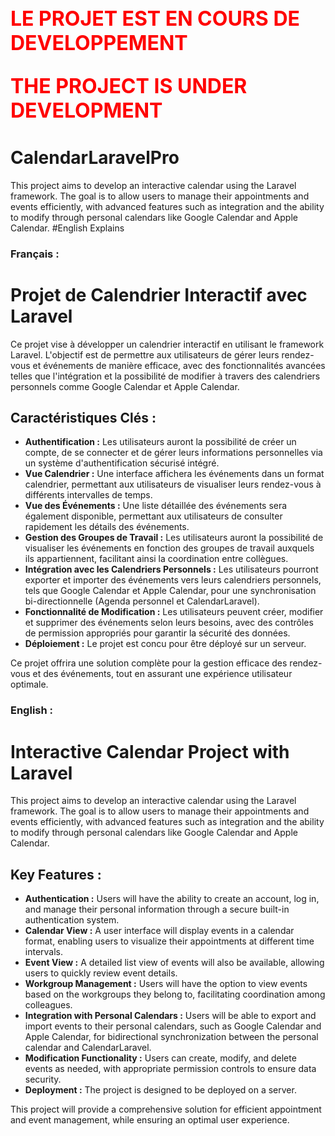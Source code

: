 ## <span style="color:red; font-size:32px; font-weight:bold">LE PROJET EST EN COURS DE DEVELOPPEMENT</span>

## <span style="color:red; font-size:32px; font-weight:bold">THE PROJECT IS UNDER DEVELOPMENT</span>



# CalendarLaravelPro
This project aims to develop an interactive calendar using the Laravel framework. The goal is to allow users to manage their appointments and events efficiently, with advanced features such as integration and the ability to modify through personal calendars like Google Calendar and Apple Calendar.
#English Explains


### Français :

# Projet de Calendrier Interactif avec Laravel

Ce projet vise à développer un calendrier interactif en utilisant le framework Laravel. L'objectif est de permettre aux utilisateurs de gérer leurs rendez-vous et événements de manière efficace, avec des fonctionnalités avancées telles que l'intégration et la possibilité de modifier à travers des calendriers personnels comme Google Calendar et Apple Calendar.

## Caractéristiques Clés :

- **Authentification :** Les utilisateurs auront la possibilité de créer un compte, de se connecter et de gérer leurs informations personnelles via un système d'authentification sécurisé intégré.
- **Vue Calendrier :** Une interface affichera les événements dans un format calendrier, permettant aux utilisateurs de visualiser leurs rendez-vous à différents intervalles de temps.
- **Vue des Événements :** Une liste détaillée des événements sera également disponible, permettant aux utilisateurs de consulter rapidement les détails des événements.
- **Gestion des Groupes de Travail :** Les utilisateurs auront la possibilité de visualiser les événements en fonction des groupes de travail auxquels ils appartiennent, facilitant ainsi la coordination entre collègues.
- **Intégration avec les Calendriers Personnels :** Les utilisateurs pourront exporter et importer des événements vers leurs calendriers personnels, tels que Google Calendar et Apple Calendar, pour une synchronisation bi-directionnelle (Agenda personnel et CalendarLaravel).
- **Fonctionnalité de Modification :** Les utilisateurs peuvent créer, modifier et supprimer des événements selon leurs besoins, avec des contrôles de permission appropriés pour garantir la sécurité des données.
- **Déploiement :** Le projet est concu pour être déployé sur un serveur. 

Ce projet offrira une solution complète pour la gestion efficace des rendez-vous et des événements, tout en assurant une expérience utilisateur optimale.

### English :

# Interactive Calendar Project with Laravel

This project aims to develop an interactive calendar using the Laravel framework. The goal is to allow users to manage their appointments and events efficiently, with advanced features such as integration and the ability to modify through personal calendars like Google Calendar and Apple Calendar.

## Key Features :

- **Authentication :** Users will have the ability to create an account, log in, and manage their personal information through a secure built-in authentication system.
- **Calendar View :** A user interface will display events in a calendar format, enabling users to visualize their appointments at different time intervals.
- **Event View :** A detailed list view of events will also be available, allowing users to quickly review event details.
- **Workgroup Management :** Users will have the option to view events based on the workgroups they belong to, facilitating coordination among colleagues.
- **Integration with Personal Calendars :** Users will be able to export and import events to their personal calendars, such as Google Calendar and Apple Calendar, for bidirectional synchronization between the personal calendar and CalendarLaravel.
- **Modification Functionality :** Users can create, modify, and delete events as needed, with appropriate permission controls to ensure data security.
- **Deployment :** The project is designed to be deployed on a server.

This project will provide a comprehensive solution for efficient appointment and event management, while ensuring an optimal user experience.
